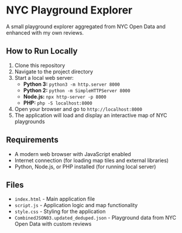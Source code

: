 # NYC Playground Explorer

A small playground explorer aggregated from NYC Open Data and enhanced with my own reviews.

## How to Run Locally

1. Clone this repository
2. Navigate to the project directory
3. Start a local web server:
   - **Python 3:** `python3 -m http.server 8000`
   - **Python 2:** `python -m SimpleHTTPServer 8000`
   - **Node.js:** `npx http-server -p 8000`
   - **PHP:** `php -S localhost:8000`
4. Open your browser and go to `http://localhost:8000`
5. The application will load and display an interactive map of NYC playgrounds

## Requirements

- A modern web browser with JavaScript enabled
- Internet connection (for loading map tiles and external libraries)
- Python, Node.js, or PHP installed (for running local server)

## Files

- `index.html` - Main application file
- `script.js` - Application logic and map functionality
- `style.css` - Styling for the application
- `CombinedJSON03.updated_deduped.json` - Playground data from NYC Open Data with custom reviews